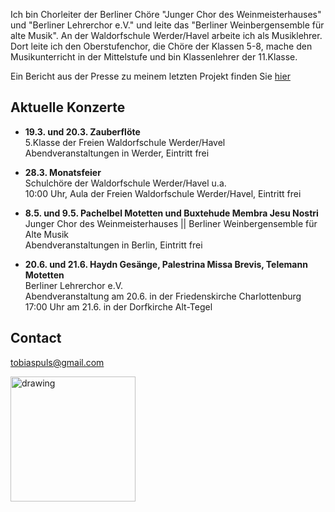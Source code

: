Ich bin Chorleiter der Berliner Chöre "Junger Chor des Weinmeisterhauses" und "Berliner Lehrerchor e.V." und leite das "Berliner Weinbergensemble für alte Musik". An der Waldorfschule Werder/Havel arbeite ich als Musiklehrer. Dort leite ich den Oberstufenchor, die Chöre der Klassen 5-8, mache den Musikunterricht in der Mittelstufe und bin Klassenlehrer der 11.Klasse. <br>

Ein Bericht aus der Presse zu meinem letzten Projekt finden Sie <a href=“https://yea.to/3sJt7“>hier</a> 

## Aktuelle Konzerte

* **19.3. und 20.3. Zauberflöte** <br>
5.Klasse der Freien Waldorfschule Werder/Havel <br>
Abendveranstaltungen in Werder, Eintritt frei

* **28.3. Monatsfeier** <br>
Schulchöre der Waldorfschule Werder/Havel u.a.<br>
10:00 Uhr, Aula der Freien Waldorfschule Werder/Havel, Eintritt frei


* **8.5. und 9.5. Pachelbel Motetten und Buxtehude Membra Jesu Nostri** <br>
Junger Chor des Weinmeisterhauses || Berliner Weinbergensemble für Alte Musik <br>
Abendveranstaltungen in Berlin, Eintritt frei


* **20.6. und 21.6. Haydn Gesänge, Palestrina Missa Brevis, Telemann Motetten** <br>
Berliner Lehrerchor e.V. <br>
Abendveranstaltung am 20.6. in der Friedenskirche Charlottenburg <br>
17:00 Uhr am 21.6. in der Dorfkirche Alt-Tegel

## Contact

<a href="mailto:tobiaspuls@gmail.com">tobiaspuls@gmail.com</a>

<img src="https://tobiaspuls.github.io/images/50.jpg" alt="drawing" width="200"/>
